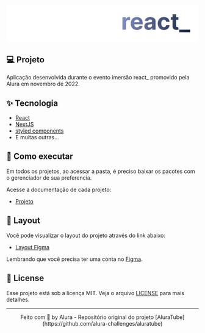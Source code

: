 <p align="center">
  <img alt="imersão react_" src=".github/logo.svg" />
</p>

<p align="center">
</p>

## 💻 Projeto

Aplicação desenvolvida durante o evento imersão react_ promovido pela Alura em novembro de 2022.

## ✨ Tecnologia

- [React](https://reactjs.org/)
- [NextJS](https://nextjs.org/)
- [styled components](https://styled-components.com/)
- E muitas outras…

## 🚀 Como executar

Em todos os projetos, ao acessar a pasta, é preciso baixar os pacotes com o gerenciador de sua preferencia.

Acesse a documentação de cada projeto:

- [Projeto](./projeto/README.md)

## 🔖 Layout

Você pode visualizar o layout do projeto através do link abaixo:

- [Layout Figma](https://www.figma.com/file/1acrju7CLwHkSh6e7xEk9h/Aluratube?node-id=0%3A1)

Lembrando que você precisa ter uma conta no [Figma](http://figma.com/).

## 📝 License

Esse projeto está sob a licença MIT. Veja o arquivo [LICENSE](LICENSE) para mais detalhes.

---

<p align="center">
  Feito com 💜 by Alura - Repositório original do projeto [AluraTube](https://github.com/alura-challenges/aluratube)
</p>
